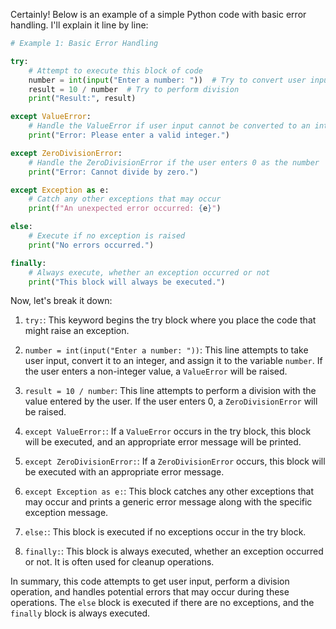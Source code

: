 Certainly! Below is an example of a simple Python code with basic error handling. I'll explain it line by line:

```python
# Example 1: Basic Error Handling

try:
    # Attempt to execute this block of code
    number = int(input("Enter a number: "))  # Try to convert user input to an integer
    result = 10 / number  # Try to perform division
    print("Result:", result)

except ValueError:
    # Handle the ValueError if user input cannot be converted to an integer
    print("Error: Please enter a valid integer.")

except ZeroDivisionError:
    # Handle the ZeroDivisionError if the user enters 0 as the number
    print("Error: Cannot divide by zero.")

except Exception as e:
    # Catch any other exceptions that may occur
    print(f"An unexpected error occurred: {e}")

else:
    # Execute if no exception is raised
    print("No errors occurred.")

finally:
    # Always execute, whether an exception occurred or not
    print("This block will always be executed.")
```

Now, let's break it down:

1. `try:`: This keyword begins the try block where you place the code that might raise an exception.

2. `number = int(input("Enter a number: "))`: This line attempts to take user input, convert it to an integer, and assign it to the variable `number`. If the user enters a non-integer value, a `ValueError` will be raised.

3. `result = 10 / number`: This line attempts to perform a division with the value entered by the user. If the user enters 0, a `ZeroDivisionError` will be raised.

4. `except ValueError:`: If a `ValueError` occurs in the try block, this block will be executed, and an appropriate error message will be printed.

5. `except ZeroDivisionError:`: If a `ZeroDivisionError` occurs, this block will be executed with an appropriate error message.

6. `except Exception as e:`: This block catches any other exceptions that may occur and prints a generic error message along with the specific exception message.

7. `else:`: This block is executed if no exceptions occur in the try block.

8. `finally:`: This block is always executed, whether an exception occurred or not. It is often used for cleanup operations.

In summary, this code attempts to get user input, perform a division operation, and handles potential errors that may occur during these operations. The `else` block is executed if there are no exceptions, and the `finally` block is always executed.
